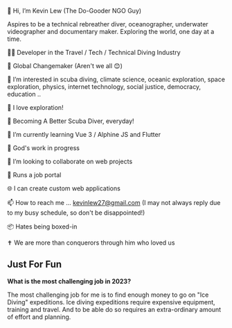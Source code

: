 👋 Hi, I’m Kevin Lew (The Do-Gooder NGO Guy)

Aspires to be a technical rebreather diver, oceanographer, underwater videographer and documentary maker. Exploring the world, one day at a time.

👨‍💻 Developer in the Travel / Tech / Technical Diving Industry

🌈 Global Changemaker (Aren't we all 😊)

👀 I’m interested in scuba diving, climate science, oceanic exploration, space exploration, physics, internet technology, social justice, democracy, education ..

🧡 I love exploration!

🤿 Becoming A Better Scuba Diver, everyday!

🌱 I’m currently learning Vue 3 / Alphine JS and Flutter

🙏 God's work in progress

💞️ I’m looking to collaborate on web projects

💼 Runs a job portal

🌐 I can create custom web applications

📫 How to reach me ... kevinlew27@gmail.com (I may not always reply due to my busy schedule, so don't be disappointed!)

📦 Hates being boxed-in

✝️ We are more than conquerors through him who loved us

## Just For Fun

**What is the most challenging job in 2023?**

The most challenging job for me is to find enough money to go on "Ice Diving" expeditions. Ice diving expeditions require expensive equipment, training and travel. And to be able do so requires an extra-ordinary amount of effort and planning.


